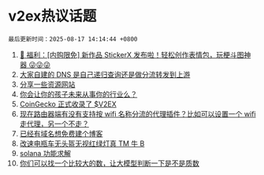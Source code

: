 # v2ex热议话题

`最后更新时间：2025-08-17 14:14:44 +0800`

1. [🎁 福利：[内购限免] 新作品 StickerX 发布啦！轻松创作表情包，玩梗斗图神器 😜😜😜](https://www.v2ex.com/t/1152848)
1. [大家自建的 DNS 是自己递归查询还是做分流转发到上游](https://www.v2ex.com/t/1152862)
1. [分享一些资源网站](https://www.v2ex.com/t/1152949)
1. [你会让你的孩子未来从事你的行业么？](https://www.v2ex.com/t/1152855)
1. [CoinGecko 正式收录了 $V2EX](https://www.v2ex.com/t/1152856)
1. [现在路由器端有没有支持按 wifi 名称分流的代理插件？比如可以设置一个 wifi 走代理，另一个不走？](https://www.v2ex.com/t/1152857)
1. [已经有域名想免费建个博客](https://www.v2ex.com/t/1152920)
1. [改速电瓶车无头盔无视红绿灯真 TM 牛 B](https://www.v2ex.com/t/1152944)
1. [solana 功能求解](https://www.v2ex.com/t/1152901)
1. [你们可以找一个比较大的数，让大模型判断一下是不是质数](https://www.v2ex.com/t/1152888)


